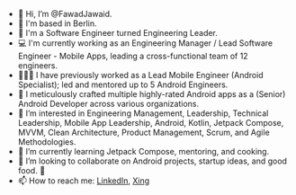 - 👋 Hi, I’m @FawadJawaid. 
- :round_pushpin: I'm based in Berlin.
- 🤠 I'm a Software Engineer turned Engineering Leader.
- :computer: I'm currently working as an Engineering Manager / Lead Software Engineer - Mobile Apps, leading a cross-functional team of 12 engineers.
- 🧑🏽‍💻 I have previously worked as a Lead Mobile Engineer (Android Specialist); led and mentored up to 5 Android Engineers.
- 📱 I meticulously crafted multiple highly-rated Android apps as a (Senior) Android Developer across various organizations.
- 👀 I’m interested in Engineering Management, Leadership, Technical Leadership, Mobile App Leadership, Android, Kotlin, Jetpack Compose, MVVM, Clean Architecture, Product Management, Scrum, and Agile Methodologies.
- 🌱 I’m currently learning Jetpack Compose, mentoring, and cooking.
- 💞️ I’m looking to collaborate on Android projects, startup ideas, and good food. 🥘 
- 📫 How to reach me: [LinkedIn](linkedin.com/in/fawad-jawaid-malik-04b59895), [Xing](xing.com/profile/FawadJawaid_Malik)

<!---
FawadJawaid/FawadJawaid is a ✨ special ✨ repository because its `README.md` (this file) appears on your GitHub profile.
You can click the Preview link to take a look at your changes.
--->
